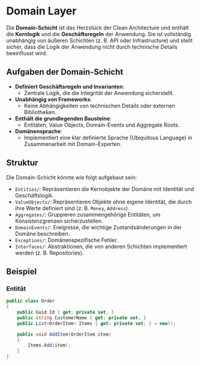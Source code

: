 ﻿# Domain Layer

Die **Domain-Schicht** ist das Herzstück der Clean Architecture und enthält die **Kernlogik** und die **Geschäftsregeln** der Anwendung. Sie ist vollständig unabhängig von äußeren Schichten (z. B. API oder Infrastructure) und stellt sicher, dass die Logik der Anwendung nicht durch technische Details beeinflusst wird.

## Aufgaben der Domain-Schicht

- **Definiert Geschäftsregeln und Invarianten**:
    - Zentrale Logik, die die Integrität der Anwendung sicherstellt.
- **Unabhängig von Frameworks**:
    - Keine Abhängigkeiten von technischen Details oder externen Bibliotheken.
- **Enthält die grundlegenden Bausteine**:
    - Entitäten, Value Objects, Domain-Events und Aggregate Roots.
- **Domänensprache**:
    - Implementiert eine klar definierte Sprache (Ubiquitous Language) in Zusammenarbeit mit Domain-Experten.

## Struktur

Die Domain-Schicht könnte wie folgt aufgebaut sein:

- `Entities/`: Repräsentieren die Kernobjekte der Domäne mit Identität und Geschäftslogik.
- `ValueObjects/`: Repräsentieren Objekte ohne eigene Identität, die durch ihre Werte definiert sind (z. B. `Money`, `Address`).
- `Aggregates/`: Gruppieren zusammengehörige Entitäten, um Konsistenzgrenzen sicherzustellen.
- `DomainEvents/`: Ereignisse, die wichtige Zustandsänderungen in der Domäne beschreiben.
- `Exceptions/`: Domänenspezifische Fehler.
- `Interfaces/`: Abstraktionen, die von anderen Schichten implementiert werden (z. B. Repositories).

## Beispiel

### **Entität**
```csharp
public class Order
{
    public Guid Id { get; private set; }
    public string CustomerName { get; private set; }
    public List<OrderItem> Items { get; private set; } = new();

    public void AddItem(OrderItem item)
    {
        Items.Add(item);
    }
}
